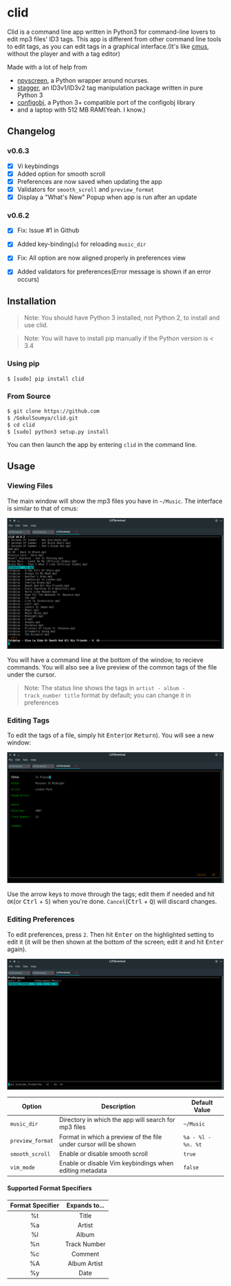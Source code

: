 # clid

Clid is a command line app written in Python3 for command-line lovers to edit mp3 files' ID3 tags. This app is different from other
command line tools to edit tags, as you can edit tags in a graphical interface.(It's like [cmus](https://github.com/cmus/cmus),
without the player and with a tag editor)

Made with a lot of help from

- [npyscreen](https://bitbucket.org/npcole/npyscreen), a Python wrapper around ncurses.
- [stagger](https://github.com/lorentey/stagger), an ID3v1/ID3v2 tag manipulation package written in pure Python 3
- [configobj](https://github.com/DiffSK/configobj), a Python 3+ compatible port of the configobj library
- and a laptop with 512 MB RAM(Yeah. I know.)

## Changelog

### v0.6.3

- [x] Vi keybindings
- [x] Added option for smooth scroll
- [x] Preferences are now saved when updating the app
- [x] Validators for `smooth_scroll` and `preview_format`
- [x] Display a "What's New" Popup when app is run after an update

### v0.6.2

- [x] Fix: Issue #1 in Github
- [x] Added key-binding(`u`) for reloading `music_dir`
- [x] Fix: All option are now aligned properly in preferences view
- [x] Added validators for preferences(Error message is shown if an error occurs)


## Installation

> Note: You should have Python 3 installed, not Python 2, to install and use clid.

> Note: You will have to install pip manually if the Python version is < 3.4


### Using pip

```shell
$ [sudo] pip install clid
```

### From Source

```shell
$ git clone https://github.com
$ /GokulSoumya/clid.git
$ cd clid
$ [sudo] python3 setup.py install
```

You can then launch the app by entering `clid` in the command line.


## Usage

### Viewing Files

The main window will show the mp3 files you have in `~/Music`. The interface is similar to that of cmus:

![clid main window](./img/main.png  "Main Window")

You will have a command line at the bottom of the window, to recieve commands. You will also see a live preview of the
common tags of the file under the cursor.

> Note: The status line shows the tags in `artist - album - track_number title` format by default; you can change it in preferences

### Editing Tags

To edit the tags of a file, simply hit <kbd>Enter</kbd>(or <kbd>Return</kbd>). You will see a new window:

![clid tag edit](./img/edit.png  "Tag Editing Window")

Use the arrow keys to move through the tags; edit them if needed and hit `OK`(or <kbd>Ctrl</kbd> + <kbd>S</kbd>) when you're done. `Cancel`(<kbd>Ctrl</kbd> + <kbd>Q</kbd>) will discard changes.


### Editing Preferences

To edit preferences, press `2`. Then hit <kbd>Enter</kbd> on the highlighted setting to edit it (it will be then shown
at the bottom of the screen; edit it and hit <kbd>Enter</kbd> again).

![clid preferences](./img/pref.png "Preferences Window") 

| Option | Description | Default Value|
|--------|-------|---------|
| `music_dir` | Directory in which the app will search for mp3 files | `~/Music` |
| `preview_format` | Format in which a preview of the file under cursor will be shown | `%a - %l - %n. %t` |
| `smooth_scroll` | Enable or disable smooth scroll | `true` |
| `vim_mode` | Enable or disable Vim keybindings when editing metadata | `false` |

#### Supported Format Specifiers

| Format Specifier | Expands to... |
|:----------------:|:-------------:|
| %t | Title |
| %a | Artist |
| %l | Album |
| %n | Track Number |
| %c | Comment |
| %A | Album Artist |
| %y | Date |

